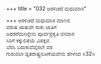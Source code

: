 +++
title = "032 ಅರಳಿಚದೆ ಮಧುಮಾಸ"

+++
ಅರಳಿಚದೆ ಮಧುಮಾಸ ಮಾಣಲಿ  
ವರುಷ ಋತುವೇ ಸಾಕು ಜಾತಿಗೆ  
ಜರಡರೆಮಗಿನ್ನೇನು ಪೂರ್ವಪ್ರಕೃತಿ ವನವಾಸ  
ಸಿರಿಗೆ ಕಕ್ಕುಲಿತೆಯೆ ವಿಪಕ್ಷವ  
ಬೆರಸಿ ಬದುಕುವೆವೈಸಲೇ ವರ  
ಗುರುವಲಾ ಧೃತರಾಷ್ಟ್ರನೂಣೆಯವೇನು ಹೇಳೆಂದ      ॥32॥